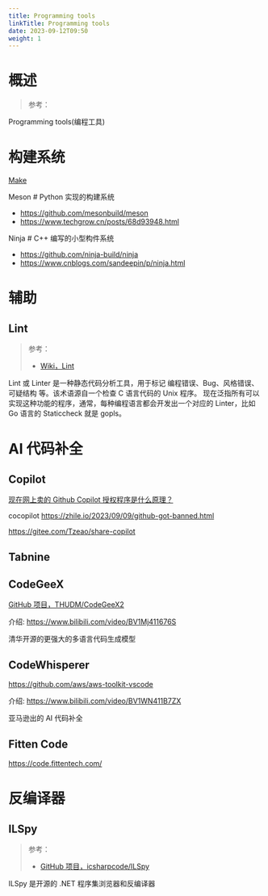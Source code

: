```yaml
---
title: Programming tools
linkTitle: Programming tools
date: 2023-09-12T09:50
weight: 1
---
```



# 概述

> 参考：

Programming tools(编程工具)

# 构建系统

[Make](/docs/2.编程/Programming%20tools/Make.md)

Meson # Python 实现的构建系统

- https://github.com/mesonbuild/meson
- https://www.techgrow.cn/posts/68d93948.html

Ninja # C++ 编写的小型构件系统

- https://github.com/ninja-build/ninja
- https://www.cnblogs.com/sandeepin/p/ninja.html

# 辅助

## Lint

> 参考：
>
> - [Wiki，Lint](<https://en.wikipedia.org/wiki/Lint_(software)>)

Lint 或 Linter 是一种静态代码分析工具，用于标记 编程错误、Bug、风格错误、可疑结构 等。该术语源自一个检查 C 语言代码的 Unix 程序。
现在泛指所有可以实现这种功能的程序，通常，每种编程语言都会开发出一个对应的 Linter，比如 Go 语言的 Staticcheck 就是 gopls。

# AI 代码补全

## Copilot

[现在网上卖的 Github Copilot 授权程序是什么原理？](https://www.v2ex.com/t/975443)

cocopilot https://zhile.io/2023/09/09/github-got-banned.html

https://gitee.com/Tzeao/share-copilot

## Tabnine

## CodeGeeX

[GitHub 项目，THUDM/CodeGeeX2](https://github.com/THUDM/CodeGeeX2)

介绍: https://www.bilibili.com/video/BV1Mj411676S

清华开源的更强大的多语言代码生成模型

## CodeWhisperer

https://github.com/aws/aws-toolkit-vscode

介绍: https://www.bilibili.com/video/BV1WN411B7ZX

亚马逊出的 AI 代码补全

## Fitten Code

https://code.fittentech.com/

# 反编译器

## ILSpy

> 参考：
>
> - [GitHub 项目，icsharpcode/ILSpy](https://github.com/icsharpcode/ILSpy)

ILSpy 是开源的 .NET 程序集浏览器和反编译器
